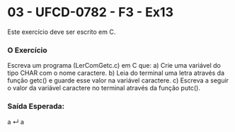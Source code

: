 # 03 - UFCD-0782 - F3 - Ex13
Este exercício deve ser escrito em C.

### O Exercício
Escreva um programa (LerComGetc.c) em C que:
a)	Crie uma variável do tipo CHAR com o nome caractere.
b)	Leia do terminal uma letra através da função getc() e guarde esse valor na variável caractere.
c)	Escreva a seguir o valor da variável caractere no terminal através da função putc().


### Saída Esperada:
a ↵
a





